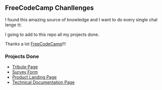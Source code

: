 ## FreeCodeCamp Chanllenges

I found this amazing source of knowledge and I want to do every single challenge 🤓.

I going to add to this repo all my projects done.

Thanks a lot [FreeCodeCamp](https://www.freecodecamp.org/learn/)!!!

### Projects Done

-  [Tribute Page](http://freecodecamp.gisehaag.com/tribute-page/)
-  [Survey Form](http://freecodecamp.gisehaag.com/survey-form/)
-  [Product Landing Page](http://freecodecamp.gisehaag.com/product-landing-page/)
-  [Technical Documentation Page](http://freecodecamp.gisehaag.com/technical-documentation/)
